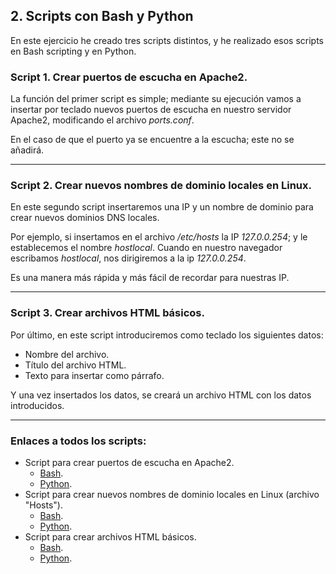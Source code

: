 ## 2. Scripts con Bash y Python
En este ejercicio he creado tres scripts distintos, y he realizado esos scripts en Bash scripting y en Python.

### Script 1. Crear puertos de escucha en Apache2.

La función del primer script es simple; mediante su ejecución vamos a insertar por teclado nuevos puertos de escucha en nuestro servidor Apache2, modificando el archivo *ports.conf*.

En el caso de que el puerto ya se encuentre a la escucha; este no se añadirá.

---
### Script 2. Crear nuevos nombres de dominio locales en Linux.
En este segundo script insertaremos una IP y un nombre de dominio para crear nuevos dominios DNS locales.

Por ejemplo, si insertamos en el archivo */etc/hosts* la IP *127.0.0.254*; y le establecemos el nombre *hostlocal*. Cuando en nuestro navegador escribamos *hostlocal*, nos dirigiremos a la ip *127.0.0.254*.

Es una manera más rápida y más fácil de recordar para nuestras IP.

---
### Script 3. Crear archivos HTML básicos.
Por último, en este script introduciremos como teclado los siguientes datos:
* Nombre del archivo.
* Título del archivo HTML.
* Texto para insertar como párrafo.

Y una vez insertados los datos, se creará un archivo HTML con los datos introducidos.

---

### Enlaces a todos los scripts:
* Script para crear puertos de escucha en Apache2.
	* [Bash](ejercicios/ejercicio2/Scripts/addPort.sh).
	* [Python](ejercicios/ejercicio2/Scripts/addPort.py).
* Script para crear nuevos nombres de dominio locales en Linux (archivo "Hosts").
	* [Bash](ejercicios/ejercicio2/Scripts/addHosts.sh).
	* [Python](ejercicios/ejercicio2/Scripts/addHosts.py).
* Script para crear archivos HTML básicos.
	* [Bash](ejercicios/ejercicio2/Scripts/crearHTML.sh).
	* [Python](ejercicios/ejercicio2/Scripts/crearHTML.py).
